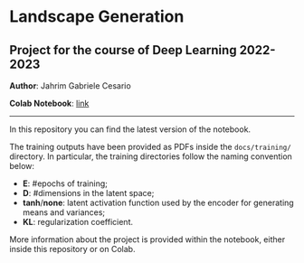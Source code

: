 # **Landscape Generation**
## **Project for the course of Deep Learning 2022-2023**

**Author**: Jahrim Gabriele Cesario

**Colab Notebook**: [link](https://colab.research.google.com/drive/1vof-GBruVmq2ZhjEyifVLhNtbRypOBzc?usp=sharing)

---

In this repository you can find the latest version of the notebook.

The training outputs have been provided as PDFs inside the `docs/training/` directory.
In particular, the training directories follow the naming convention below:
- **E**: #epochs of training;
- **D**: #dimensions in the latent space;
- **tanh**/**none**: latent activation function used by the encoder for generating means and variances;
- **KL**: regularization coefficient.

More information about the project is provided within the notebook, either inside this
repository or on Colab.
